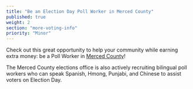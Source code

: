 ```yaml
---
title: "Be an Election Day Poll Worker in Merced County"
published: true
weight: 2
section: "more-voting-info"
priority: "Minor"
---
```


Check out this great opportunity to help your community while earning extra money: be a Poll Worker in [Merced County](https://www.co.merced.ca.us/3133/Poll-Worker-Portal)!  

The Merced County elections office is also actively recruiting bilingual poll workers who can speak Spanish, Hmong, Punjabi, and Chinese to assist voters on Election Day.